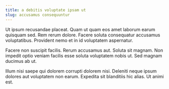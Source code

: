 ```yaml
---
title: a debitis voluptate ipsam ut
slug: accusamus consequuntur
---
```


Ut ipsum recusandae placeat. Quam ut quam eos amet laborum earum quisquam sed. Rem rerum dolore. Facere soluta consequatur accusamus voluptatibus. Provident nemo et in id voluptatem aspernatur.

Facere non suscipit facilis. Rerum accusamus aut. Soluta sit magnam. Non impedit optio veniam facilis esse soluta voluptatem nobis ut. Sed magnam ducimus ab ut.

Illum nisi saepe qui dolorem corrupti dolorem nisi. Deleniti neque ipsum dolores aut voluptatem non earum. Expedita sit blanditiis hic alias. Ut animi est.
